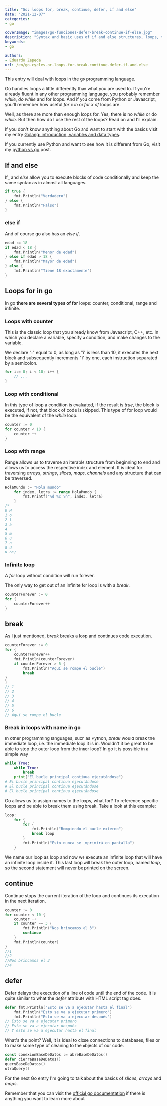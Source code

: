 ```yaml
---
title: "Go: loops for, break, continue, defer, if and else"
date: "2021-12-07"
categories:
- go

coverImage: "images/go-funciones-defer-break-continue-if-else.jpg"
description: "Syntax and basic uses of if and else structures, loops, their types, break, continue and defer in the go programming language."
keywords:
- go

authors:
- Eduardo Zepeda
url: /en/go-cycles-or-loops-for-break-continue-defer-if-and-else
---
```


This entry will deal with loops in the go programming language.

Go handles loops a little differently than what you are used to. If you're already fluent in any other programming language, you probably remember _while_, _do while_ and for loops. And if you come from Python or Javascript, you'll remember how useful _for x in_ or _for x of_ loops are.

Well, as there are more than enough loops for. Yes, there is no _while_ or do _while_. But then how do I use the rest of the loops? Read on and I'll explain.

If you don't know anything about Go and want to start with the basics visit my entry [Golang: introduction, variables and data types](/en/go-programming-language-introduction-to-variables-and-data-types/).

If you currently use Python and want to see how it is different from Go, visit my [python vs go](/en/python-vs-go-go-which-is-the-best-programming-language/) post.

## If and else

If_ and _else_ allow you to execute blocks of code conditionally and keep the same syntax as in almost all languages.

```go
if true {
    fmt.Println("Verdadero")
} else {
    fmt.Println("Falso")
}
```

### else if

And of course go also has an _else if_.

```go
edad := 18
if edad < 18 {
    fmt.Println("Menor de edad")
} else if edad > 18 {
    fmt.Println("Mayor de edad")
} else {
    fmt.Println("Tiene 18 exactamente")
}
```

## Loops for in go

In go **there are several types of for** loops: counter, conditional, range and infinite.

### Loops with counter

This is the classic loop that you already know from Javascript, C++, etc. In which you declare a variable, specify a condition, and make changes to the variable.

We declare "i" equal to 0, as long as "i" is less than 10, it executes the next block and subsequently increments "i" by one, each instruction separated by a semicolon.

```go
for i:= 0; i < 10; i++ {
    // ...
}
```

### Loop with conditional

In this type of loop a condition is evaluated, if the result is _true_, the block is executed, if not, that block of code is skipped. This type of for loop would be the equivalent of the _while_ loop.

```go
counter := 0
for counter < 10 {
    counter ++
}
```

### Loop with range

Range allows us to traverse an iterable structure from beginning to end and allows us to access the respective index and element. It is ideal for traversing _arrays_, _strings_, _slices_, _maps_, _channels_ and any structure that can be traversed.

```go
HolaMundo := "Hola mundo"
    for index, letra := range HolaMundo {
    	fmt.Printf("%d %c \n", index, letra)
    }
/*
0 H 
1 o 
2 l 
3 a 
4   
5 m 
6 u 
7 n 
8 d 
9 o*/
```

### Infinite loop

A _for_ loop without condition will run forever.

The only way to get out of an infinite for loop is with a _break_.

```go
counterForever := 0
for {
    counterForever++
}
```

## break

As I just mentioned, _break_ breaks a loop and continues code execution.

```go
counterForever := 0
for {
    counterForever++
    fmt.Println(counterForever)
    if counterForever > 5 {
        fmt.Println("Aquí se rompe el bucle")
        break
}
}
// 1
// 2
// 3
// 4
// 5
// 6
// Aquí se rompe el bucle
```

### Break in loops with name in go

In other programming languages, such as Python, _break_ would break the immediate loop, i.e. the immediate loop it is in. Wouldn't it be great to be able to stop the outer loop from the inner loop? In go it is possible in a simple way

```python
while True:
    while True:
        break
    print("El bucle principal continua ejecutándose")
# El bucle principal continua ejecutándose
# El bucle principal continua ejecutándose
# El bucle principal continua ejecutándose
```

Go allows us to assign names to the loops, what for? To reference specific loops and be able to break them using break. Take a look at this example:

```go
loop:
    for {
    	for {
    		fmt.Println("Rompiendo el bucle externo")
    		break loop
    	}
    	fmt.Println("Esto nunca se imprimirá en pantalla")
    }
```

We name our loop as loop and now we execute an infinite loop that will have an infinite loop inside it. This last loop will break the outer loop, named _loop_, so the second statement will never be printed on the screen.

## continue

Continue stops the current iteration of the loop and continues its execution in the next iteration.

```go
counter := 0
for counter < 10 {
    counter ++
    if counter == 3 {
        fmt.Println("Nos brincamos el 3")
        continue
    }
    fmt.Println(counter)
}
//1
//2
//Nos brincamos el 3
//4
```

## defer

Defer delays the execution of a line of code until the end of the code. It is quite similar to what the _defer_ attribute with HTML script tag does.

```go
defer fmt.Println("Esto se va a ejecutar hasta el final")
    fmt.Println("Esto se va a ejecutar primero")
    fmt.Println("Esto se va a ejecutar después")
// Esto se va a ejecutar primero
// Esto se va a ejecutar después
// Y esto se va a ejecutar hasta el final
```

What's the point? Well, it is ideal to close connections to databases, files or to make some type of cleaning to the objects of our code.

```go
const conexionBaseDeDatos := abreBaseDeDatos()
defer cierraBaseDeDatos()
queryBaseDeDatos()
otraQuery()
```

For the next Go entry I'm going to talk about the basics of _slices_, _arrays_ and _maps_.

Remember that you can visit the [official go documentation](https://go.dev/doc/) if there is anything you want to learn more about.